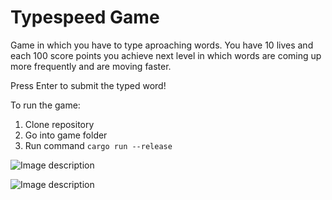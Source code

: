 # Typespeed Game

Game in which you have to type aproaching words. You have 10 lives and each 100 score points you achieve next level in which words are coming up more frequently and are moving faster.

Press Enter to submit the typed word!

To run the game:
1. Clone repository
2. Go into game folder
3. Run command `cargo run --release`

![Image description](https://ibb.co/25G17XQ)

![Image description](https://ibb.co/Hx2R0ck)
